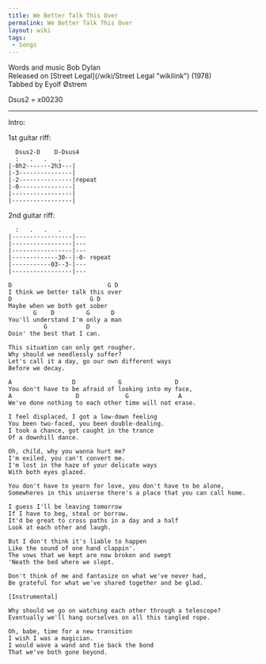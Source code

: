```yaml
---
title: We Better Talk This Over
permalink: We Better Talk This Over
layout: wiki
tags:
 - Songs
---
```


Words and music Bob Dylan  
Released on [Street Legal](/wiki/Street Legal "wikilink") (1978)  
Tabbed by Eyolf Østrem

Dsus2 = x00230

* * * * *

Intro:

1st guitar riff:

      Dsus2-D    D-Dsus4
      :   .   .   .
    |-0h2-------2h3---|
    |-3---------------|
    |-2---------------|repeat
    |-0---------------|
    |-----------------|
    |-----------------|

2nd guitar riff:

      :   .   .   .
    |-----------------|---
    |-----------------|---
    |-----------------|---
    |-------------30--|-0- repeat
    |-----------03--3-|---
    |-----------------|---

    D                           G D
    I think we better talk this over
    D                      G D
    Maybe when we both get sober
           G    D         G      D
    You'll understand I'm only a man
              G           D
    Doin' the best that I can.

    This situation can only get rougher.
    Why should we needlessly suffer?
    Let's call it a day, go our own different ways
    Before we decay.

    A                 D            G               D
    You don't have to be afraid of looking into my face,
    A                  D             G              A
    We've done nothing to each other time will not erase.

    I feel displaced, I got a low-down feeling
    You been two-faced, you been double-dealing.
    I took a chance, got caught in the trance
    Of a downhill dance.

    Oh, child, why you wanna hurt me?
    I'm exiled, you can't convert me.
    I'm lost in the haze of your delicate ways
    With both eyes glazed.

    You don't have to yearn for love, you don't have to be alone,
    Somewheres in this universe there's a place that you can call home.

    I guess I'll be leaving tomorrow
    If I have to beg, steal or borrow.
    It'd be great to cross paths in a day and a half
    Look at each other and laugh.

    But I don't think it's liable to happen
    Like the sound of one hand clappin'.
    The vows that we kept are now broken and swept
    'Neath the bed where we slept.

    Don't think of me and fantasize on what we've never had,
    Be grateful for what we've shared together and be glad.

    [Instrumental]

    Why should we go on watching each other through a telescope?
    Eventually we'll hang ourselves on all this tangled rope.

    Oh, babe, time for a new transition
    I wish I was a magician.
    I would wave a wand and tie back the bond
    That we've both gone beyond.
